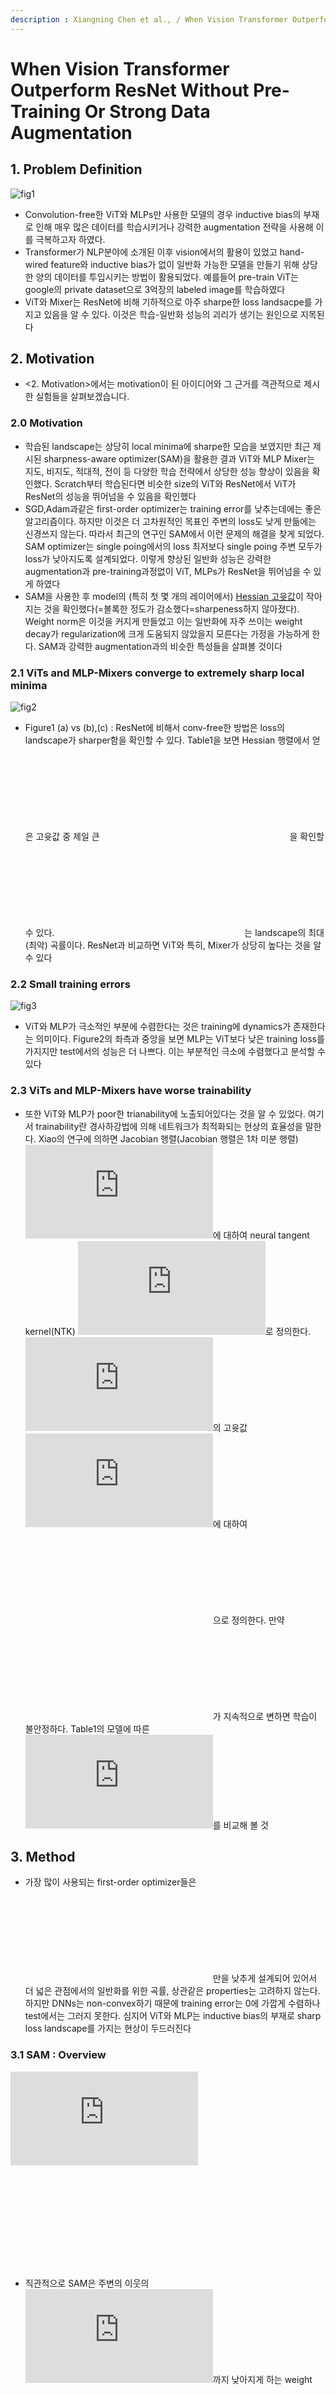 ```yaml
---
description : Xiangning Chen et al., / When Vision Transformer Outperform ResNet Without Pre-Training Or Strong Data Augmentation / ICLR-2022  
---
```


# **When Vision Transformer Outperform ResNet Without Pre-Training Or Strong Data Augmentation** 

## **1. Problem Definition**  


![fig1](https://erratic-tailor-f01.notion.site/image/https%3A%2F%2Fs3-us-west-2.amazonaws.com%2Fsecure.notion-static.com%2Fa054ce54-ccde-4c75-a438-277e63bcc76a%2FUntitled.png?table=block\&id=6b4ec770-3591-48e1-b817-9c3e62dcdea5\&spaceId=ad2a71b5-1b0d-4734-bbc4-60a807442e5d\&width=2000\&userId=\&cache=v2)

* Convolution-free한 ViT와 MLPs만 사용한 모델의 경우 inductive bias의 부재로 인해 매우 많은 데이터를 학습시키거나 강력한 augmentation 전략을 사용해 이를 극복하고자 하였다.
* Transformer가 NLP분야에 소개된 이후 vision에서의 활용이 있었고 hand-wired feature와 inductive bias가 없이 일반화 가능한 모델을 만들기 위해 상당한 양의 데이터를 투입시키는 방법이 활용되었다. 예를들어 pre-train ViT는 google의 private dataset으로 3억장의 labeled image를 학습하였다
* ViT와 Mixer는 ResNet에 비해 기하적으로 아주 sharpe한 loss landsacpe를 가지고 있음을 알 수 있다. 이것은 학습-일반화 성능의 괴리가 생기는 원인으로 지목된다

## **2. Motivation** 
* <2. Motivation>에서는 motivation이 된 아이디어와 그 근거를 객관적으로 제시한 실험들을 살펴보겠습니다.

### **2.0 Motivation**

* 학습된 landscape는 상당히 local minima에 sharpe한 모습을 보였지만 최근 제시된 sharpness-aware optimizer(SAM)을 활용한 결과 ViT와 MLP Mixer는 지도, 비지도, 적대적, 전이 등 다양한 학습 전략에서 상당한 성능 향상이 있음을 확인했다. Scratch부터 학습된다면 비슷한 size의 ViT와 ResNet에서 ViT가 ResNet의 성능을 뛰어넘을 수 있음을 확인했다
* SGD,Adam과같은 first-order optimizer는 training error를 낮추는데에는 좋은 알고리즘이다. 하지만 이것은 더 고차원적인 목표인 주변의 loss도 낮게 만듦에는 신경쓰지 않는다. 따라서 최근의 연구인 SAM에서 이런 문제의 해결을 찾게 되었다. SAM optimizer는 single poing에서의 loss 최저보다 single poing 주변 모두가 loss가 낮아지도록 설계되었다. 이렇게 향상된 일반화 성능은 강력한 augmentation과 pre-training과정없이 ViT, MLPs가 ResNet을 뛰어넘을 수 있게 하였다
* SAM을 사용한 후 model의 (특히 첫 몇 개의 레이어에서) [Hessian 고윳값](https://angeloyeo.github.io/2020/06/17/Hessian.html)이 작아지는 것을 확인했다(=볼록한 정도가 감소했다=sharpeness하지 않아졌다). Weight norm은 이것을 커지게 만들었고 이는 일반화에 자주 쓰이는 weight decay가 regularization에 크게 도움되지 않았을지 모른다는 가정을 가능하게 한다. SAM과 강력한 augmentation과의 비슷한 특성들을 살펴볼 것이다


### **2.1 ViTs and MLP-Mixers converge to extremely sharp local minima**

![fig2](https://erratic-tailor-f01.notion.site/image/https%3A%2F%2Fs3-us-west-2.amazonaws.com%2Fsecure.notion-static.com%2Ff9de0b6f-c4d6-476e-9bd1-17d102d2b668%2FUntitled.png?table=block\&id=cf50b7ae-7730-47e2-a373-4ec7ae48f5bc\&spaceId=ad2a71b5-1b0d-4734-bbc4-60a807442e5d\&width=2000\&userId=\&cache=v2)

* Figure1 (a) vs (b),(c) : ResNet에 비해서 conv-free한 방법은 loss의 landscape가 sharper함을 확인할 수 있다. Table1을 보면 Hessian 행렬에서 얻은 고윳값 중 제일 큰 ![](https://latex.codecogs.com/gif.latex?%5Clambda\_%7Bmax%7D)을 확인할 수 있다. ![](https://latex.codecogs.com/gif.latex?%5Clambda\_%7Bmax%7D)는 landscape의 최대(최악) 곡률이다. ResNet과 비교하면 ViT와 특히, Mixer가 상당히 높다는 것을 알 수 있다


### **2.2 Small training errors**

![fig3](https://erratic-tailor-f01.notion.site/image/https%3A%2F%2Fs3-us-west-2.amazonaws.com%2Fsecure.notion-static.com%2F641cd367-d795-449e-851b-301e78ba204e%2FUntitled.png?table=block\&id=32aa79ba-a881-4f93-ae85-5c4fc26c419b\&spaceId=ad2a71b5-1b0d-4734-bbc4-60a807442e5d\&width=2000\&userId=\&cache=v2)

* ViT와 MLP가 극소적인 부분에 수렴한다는 것은 training에 dynamics가 존재한다는 의미이다. Figure2의 좌측과 중앙을 보면 MLP는 ViT보다 낮은 training loss를 가지지만 test에서의 성능은 더 나쁘다. 이는 부분적인 극소에 수렴했다고 분석할 수 있다


### **2.3 ViTs and MLP-Mixers have worse trainability**

* 또한 ViT와 MLP가 poor한 trianability에 노출되어있다는 것을 알 수 있었다. 여기서 trainability란 경사하강법에 의해 네트워크가 최적화되는 현상의 효율성을 말한다. Xiao의 연구에 의하면 Jacobian 행렬(Jacobian 행렬은 1차 미분 행렬) ![](https://latex.codecogs.com/gif.latex?J)에 대하여 neural tangent kernel(NTK) ![](https://latex.codecogs.com/gif.latex?%5CTheta=JJ%5E%5Ctop)로 정의한다. ![](https://latex.codecogs.com/gif.latex?%5CTheta)의 고윳값 ![](https://latex.codecogs.com/gif.latex?%5Clambda\_1%5Cgeq%5Ccdots%5Cgeq%5Clambda\_m)에 대하여 ![](https://latex.codecogs.com/gif.latex?%5Ckappa=%5Clambda\_1/%5Clambda\_m)으로 정의한다. 만약 ![](https://latex.codecogs.com/gif.latex?%5Ckappa)가 지속적으로 변하면 학습이 불안정하다. Table1의 모델에 따른 ![](https://latex.codecogs.com/gif.latex?%5Ckappa)를 비교해 볼 것


## **3. Method**  

* 가장 많이 사용되는 first-order optimizer들은 ![](https://latex.codecogs.com/gif.latex?L\_%7Btrain%7D)만을 낮추게 설계되어 있어서 더 넓은 관점에서의 일반화를 위한 곡률, 상관같은 properties는 고려하지 않는다. 하지만 DNNs는 non-convex하기 때문에 training error는 0에 가깝게 수렴하나 test에서는 그러지 못한다. 심지어 ViT와 MLP는 inductive bias의 부재로 sharp loss landscape를 가지는 현상이 두드러진다


### **3.1 SAM : Overview**

![](https://latex.codecogs.com/gif.latex?\(1\)%5Cspace%5Cmin\_w%5Cmax\_%7B%7C%7C%5Cepsilon%7C%7C\_2%5Cleq%5Crho%7DL\_%7Btrain%7D\(w+%5Cepsilon\))

![](https://latex.codecogs.com/gif.latex?\(2\)%5Cspace%5Cspace%5Chat%7B%5Cepsilon%7D\(w\)=%5Carg%5Cmax\_%7B%7C%7C%5Cepsilon%7C%7C\_2%5Cleq%5Crho%7DL\_%7Btrain%7D\(w\)+%5Cepsilon%5E%7BT%7D%5Cbigtriangledown\_%7Bw%7DL\_%7Btrain%7D\(w\)=%5Crho%5Cbigtriangledown\_%7Bw%7DL\_%7Btrain%7D\(w\)/%7C%7C%5Cbigtriangledown\_%7Bw%7DL\_%7Btrain%7D\(w\)%7C%7C\_2)

* 직관적으로 SAM은 주변의 이웃의 ![](https://latex.codecogs.com/gif.latex?L\_%7Btrain%7D)까지 낮아지게 하는 weight ![](https://latex.codecogs.com/gif.latex?w)를 찾는 알고리즘이다. 여기서 ![](https://latex.codecogs.com/gif.latex?%5Crho)는 얼마나 멀리까지를 고려하는지 고려하는 hyper-parameter이다
* (1)수식은 ![](https://latex.codecogs.com/gif.latex?L\_%7Btrain%7D)을 최소화하는 weight ![](https://latex.codecogs.com/gif.latex?w)를 찾음과 동시에 ![](https://latex.codecogs.com/gif.latex?L\_%7Btrain%7D\(w+%5Cepsilon\))을 최대화하는 ![](https://latex.codecogs.com/gif.latex?%5Cepsilon)을 찾는 것이 목표이다. 이따 ![](https://latex.codecogs.com/gif.latex?%5Cepsilon)은 L-2 norm이 ![](https://latex.codecogs.com/gif.latex?%5Crho)보다 작아야한다. ![](https://latex.codecogs.com/gif.latex?%5Cmin\_w)는 sharp하게 수렴하려하고 ![](https://latex.codecogs.com/gif.latex?%5Cmax\_%7B%7C%7C%5Cepsilon%7C%7C\_2%5Cleq%5Crho%7D)은 ![](https://latex.codecogs.com/gif.latex?w)주변의 Loss를 키워 sharpness를 완화시킨다
* (2)수식을 보면 어떻게 가장 적절한 ![](https://latex.codecogs.com/gif.latex?%5Cepsilon)을 찾는지 알 수 있다. ![](https://latex.codecogs.com/gif.latex?%5Crho%5Cbigtriangledown\_wL\_%7Btrain%7D\(w\)/%7C%7C%5Cbigtriangledown\_wL\_%7Btrain%7D\(w\)%7C%7C\_2)을 보면 ![](https://latex.codecogs.com/gif.latex?%5Cbigtriangledown\_%7Bw%7DL\_%7Btrain%7D\(w\)/%7C%7C%5Cbigtriangledown\_%7Bw%7DL\_%7Btrain%7D\(w\)%7C%5Cmid\_2) 는 L-2 표준화된 ![](https://latex.codecogs.com/gif.latex?w)에 대한 Loss의 gradient다. 즉 Loss의 방향은 그대로 가지고 여기에 ![](https://latex.codecogs.com/gif.latex?%5Crho)를 곱해서 그 방향의 주변만큼 스텝을 옮긴 지점을 ![](https://latex.codecogs.com/gif.latex?%5Chat%5Cepsilon\(w\))로 인정하는 것이다



## **4. Experiment**  

### **Experiment setup**  
* Dataset : ImageNet, Real, V2, ImageNet-R, ImageNet-C (실험마다 제시되어있음)
* baseline : ViT-B, ViT-S, Patch size는 실험 Table에 제시되어있음
* Evaluation Metric : Acc

### **Result**  


### **4.1 Sharpness-Aware Optimization Improves ViTs And MLP-Mizers**

*   ViT의 hyper-parameter의 수정없이 scratch부터 ImageNet을 학습시킴. Inception style processing을 입력단에 추가함. MLP에는 입력단에 강력한 augmentation이 포함되어 있는데 공정한 비교를 위해서 Inception style processing로 대체함. learning에 필요한 hyper-parameter는 greedy search를 통해서 찾았다

    #### Smoother regions around the local minima

    * Figure 1의 (d),(e)처럼 smoother regions에 수렴한 것을 확인할 수 있다. 또한 ![](https://latex.codecogs.com/gif.latex?%5Clambda\_%7Bmax%7D)역시 하락했다

    #### Higher accuracy

    <img src="https://erratic-tailor-f01.notion.site/image/https%3A%2F%2Fs3-us-west-2.amazonaws.com%2Fsecure.notion-static.com%2Fab1b563b-3024-4bbc-a528-79e2c2237de7%2FUntitled.png?table=block&#x26;id=a100c1a1-b3ac-4ecf-871f-554a8f5a8009&#x26;spaceId=ad2a71b5-1b0d-4734-bbc4-60a807442e5d&#x26;width=2000&#x26;userId=&#x26;cache=v2" alt="fig4" data-size="original">

    #### Better robustness

    * Table2의 ImageNet-R : Train set과 Test set의 class는 같지만 distribution이 다름
    * ImageNet-C : Test set에 강력한 noise가 있음

### **4.2 ViTs Outperform ResNets Without Pre-Training Or Strong Augmentations**

```bash
When trained from scratch on ImageNet with SAM, ViTs outperform ResNets of similar and 
greater sizes (also comparable throughput at inference) regarding both clean accuracy.
```

* 비슷한 #params를 놓고 비교하면 ViT가 ResNet의 성능을 상회했다

### **4.3 Intrinsic Changes After SAM**

#### Smoother loss landscapes for every network component

![fig5](https://erratic-tailor-f01.notion.site/image/https%3A%2F%2Fs3-us-west-2.amazonaws.com%2Fsecure.notion-static.com%2Fcbef3c52-2e74-4e3e-9754-6864ba473e86%2FUntitled.png?table=block\&id=14112506-399f-4de4-9fb7-46c0578c322d\&spaceId=ad2a71b5-1b0d-4734-bbc4-60a807442e5d\&width=2000\&userId=\&cache=v2)

* SAM 이후 곡률의 정도인 ![](https://latex.codecogs.com/gif.latex?%5Clambda\_%7Bmax%7D)가 작아진 것을 모델의 레이어별로 수치화하였다\


![](https://latex.codecogs.com/gif.latex?\(3\)H\_k=\(a\_%7Bk-1%7Da\_%7Bk-1%7D%5ET\)%5Cotimes%5Cmathcal%7BH%7D\_k,%5Cspace%5Cmathcal%7BH%7D\_k=B\_%7Bk%7DW%5E%7BT%7D\_%7Bk+1%7D%5Cmathcal%7BH%7D\_%7Bk+1%7DW\_%7Bk+1%7DB\_%7Bk%7D+D\_%7Bk%7D)

![](https://latex.codecogs.com/gif.latex?\(4\)B\_k=%5Cmathrm%7Bdiag%7D\(f%27\_k\(h\_k\)\),%5Cspace%7B%7DD\_k=%5Cmathrm%7Bdiag%7D\(f%27%27\_k\(h\_k\)%5Cfrac%7B%5Cpartial%7BL%7D%7D%7B%5Cpartial%7Ba\_k%7D%7D\))

![](https://latex.codecogs.com/gif.latex?f\(%5Ccdot\)): activation , GELU

![](https://latex.codecogs.com/gif.latex?W\_k) : k번째 layer의 params

![](https://latex.codecogs.com/gif.latex?h\_k) : ![](https://latex.codecogs.com/gif.latex?W\_%7Bk%7Da\_%7Bk-1%7D), activation을 거치기 전의 k번째 layer의 output

![](https://latex.codecogs.com/gif.latex?a\_k) : ![](https://latex.codecogs.com/gif.latex?f\_k\(h\_k\))

![](https://latex.codecogs.com/gif.latex?%5Cotimes) : Kronecker product

![](https://latex.codecogs.com/gif.latex?%5Cmathcal%7BH%7D\_k) : layer k의 activation을 거치기 전의 Hessian 행렬

![](https://latex.codecogs.com/gif.latex?H\_k) : ![](https://latex.codecogs.com/gif.latex?W\_k)의 Hessian 행렬

* Table 3을 보면 앞단의 레이어가 더 높은 ![](https://latex.codecogs.com/gif.latex?%5Clambda\_%7Bmax%7D)를 가짐을 알 수 있다. 이는 (3) 수식에서 분석가능한데, Hessian norm은 역전파에 의하여 뒤에서 앞으로 누적이 되기 때문이다

#### Greater weight norms

* Table3를 보면 SAM을 사용한 후 ![](https://latex.codecogs.com/gif.latex?%7C%7C%5Ccdot%7C%7C)으로 나타난 norm결과를 보면 오히려 상승한 것을 알 수 있다. 이는 weight decay가 ViT와 MLP를 규제하는데는 그다지 효율적이지 않았음을 뜻한다

#### Sparser active neurons in MLP-Mixers

* 수식 (3)과 (4)를 보면 ![](https://latex.codecogs.com/gif.latex?B\_k)는 ![](https://latex.codecogs.com/gif.latex?f\_k)가 GELU이기 때문에 0보다 큰 값으로 결정된다. GELU의 1차도 함수는 입력 값이 0보다 작다면 급격히 작아진다(사실상0). 따라서 active된 GELU의 수가 Hessian norm으로 직결 되는 것이다
* Figure2의 맨 오른쪽을 보면 SAM을 사용하면 활성화된 뉴런의 수가 더 적어졌음을 알 수 있다. 이것은 image patch가 어떤 반복성을 가지고 있었을지 모른다는 가정을 가능하게 한다(=반복적인 정보가 있으니 sparse해도 감지가 가능했다?)

#### ViT's active neurons are highly sparse

* Transformer의 첫 레이어에서 active neuron(value가 0보다 크다)의 수가 10%정도였고 이는 50%이상이 active한 ResNet과 비교하면 매우 낮은 수치이다
* 따라서 pruning의 여지가 있음을 확인했고 왜 multi modality data가 transformer 구조에 잘 적합되는지도 설명할 수 있다

#### More perceptive attention maps in ViTs

![fig6](https://erratic-tailor-f01.notion.site/image/https%3A%2F%2Fs3-us-west-2.amazonaws.com%2Fsecure.notion-static.com%2Ffb551857-b152-4011-9f46-976b73ac0f0e%2FUntitled.png?table=block\&id=30a1a98a-9f2e-4a55-95c6-90ab3321b8ca\&spaceId=ad2a71b5-1b0d-4734-bbc4-60a807442e5d\&width=2000\&userId=\&cache=v2)

### **4.4 SAM vs. Strong Augmentations**

![fig7](https://erratic-tailor-f01.notion.site/image/https%3A%2F%2Fs3-us-west-2.amazonaws.com%2Fsecure.notion-static.com%2Fb1af1ee4-ce5a-49c2-b6a4-5f6bf525007e%2FUntitled.png?table=block\&id=15dd004b-fc6b-4fbb-8a01-5313d7cd1722\&spaceId=ad2a71b5-1b0d-4734-bbc4-60a807442e5d\&width=2000\&userId=\&cache=v2)

*   비교를 위해 strong augmentation은 mixup과 RandAugment를 사용하였다

    #### Generalization

    * SAM의 경우 ViT, Mixer에서 augmentation보다 좋은 성능을 내었고 특히 dataset이 작은 경우 이런 현상이 두드러졌다(i1k). 흥미로운 관찰로, Figure2의 중간을 보면 Aug와 SAM이 training error를 오히려 높혔다. 이는 regularization의 효과로 보인다. 둘의 차이가 있다면 Aug쪽이 training loss가 요동치는 모습을 볼 수 있다

    #### Sharpness at convergence

    <img src="https://erratic-tailor-f01.notion.site/image/https%3A%2F%2Fs3-us-west-2.amazonaws.com%2Fsecure.notion-static.com%2F3092ca24-b721-41e8-a6bb-9b011afa6429%2FUntitled.png?table=block&#x26;id=dca19671-3bf9-4851-8ba3-c9afc748f397&#x26;spaceId=ad2a71b5-1b0d-4734-bbc4-60a807442e5d&#x26;width=2000&#x26;userId=&#x26;cache=v2" alt="fig8" data-size="original">

    * Augmentation이 SAM과같이 기하적으로 loss를 smoothe 할 수 있을까?
    * 우선 시각화하여 확인하였다. AUG가 ![](https://latex.codecogs.com/gif.latex?%5Clambda\_%7Bmax%7D)를 크게했지만 average flatness를 알 수 있는 Gaussian 섭동 loss ![](https://latex.codecogs.com/gif.latex?L%5E%7B%5Cmathcal%7BN%7D%7D\_%7Btrain%7D=%5Cmathbb%7BE%7D\_%7B%5Cepsilon%5Csim%5Cmathcal%7BN%7D%7D%5BL\_%7Btrain%7D\(w+%5Cepsilon\)%5D)를 ViT-B에서보다 작게 만들었다(![](https://latex.codecogs.com/gif.latex?w)주변에서의 로스가 작았다는 것은 최적으로 인정된 ![](https://latex.codecogs.com/gif.latex?w)주변에서의 로스가 작았다는 뜻이고 이는 곧 ![](https://latex.codecogs.com/gif.latex?w)주변으로 flatness하다는 뜻이다)
    * 이것은 SAM과 augmentation모두가 loss landscape를 flat하게 만들었다는 뜻이다
      * 가우시안 섭동이 작은거는 알겠습니다. 하지만 ![](https://latex.codecogs.com/gif.latex?%5Clambda\_%7Bmax%7D)가 1659.3으로 비교적 큰 값이 나왔는데?
      * 이것은 SAM과 Augmentation의 flaten 전략이 다르기 때문이다. SAM은 minmax를 사용해 전체적인 Loss에서의 landscape를 강제하지만 Augmentation같은 경우 최악의 case는 무시해버리고 augmentation으로부터 알 수 있는 inductive bias 방향으로의 landscape flaten을 하기 때문이다




  



## **5. Conclusion**  

* 이 연구는 지금까지 방대한 양의 데이터와 augmentation에 의존한 ViT, MLP의 기하적 loss 특징을 분석했다. 여기서 local minima 문제를 찾고 SAM을 도입해 flatten loss landscape로 일반화 성능의 향상을 끌어냈다. ViT는 어떠한 pre-training이 없다면 ResNet의 성능을 앞지를 수 있었다. 또한 SAM을 도입한 ViT의 attention map이 더욱 해석 가능하게 변화했다
* 개인적 의견으로, ViT가 강력한 구조임은 맞지만 data hungry한 특징이 유난히 강해 연구 이후의 실용 단계에서 어떻게 이용될 수 있을지 회의적이었다. optimizer를 바꾸는 방법으로 보통의 실험실과 PC에서도 구현이 가능한 방법을 제안했다는 것에 큰 의의가 있다고 생각한다.

---  
## **Author Information**  

* 홍성래 SungRae Hong
    * Master's Course, KAIST Knowledge Service Engineering 
    * Interested In : SSL, Vision DL, Audio DL
    * Contact : sun.hong@kaist.ac.kr

## **6. Reference & Additional materials**  

이 논문을 이해하는데 필요한 수학적 지식을 아래에서 확인할 수 있습니다.

* 출처 : 공돌이의 수학노트
    * [헤세 행렬(Hessian Matrix)의 기하학적 의미](https://angeloyeo.github.io/2020/06/17/Hessian.html)
    * [자코비안(Jacobian) 행렬의 기하학적 의미](https://angeloyeo.github.io/2020/07/24/Jacobian.html)



